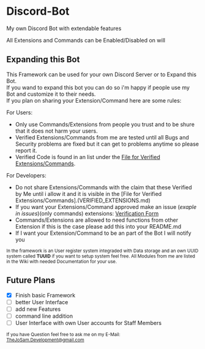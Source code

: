 # Discord-Bot
My own Discord Bot with extendable features

All Extensions and Commands can be Enabled/Disabled on will

## Expanding this Bot

This Framework can be used for your own Discord Server or to Expand this Bot.  
If you wand to expand this bot you can do so i'm happy if people use my Bot and
customize it to their needs.  
If you plan on sharing your Extension/Command here are some rules:  

For Users:
 - Only use Commands/Extensions from people you trust and to be shure that it does not harm your users.
 - Verified Extensions/Commands from me are tested until all Bugs and Security problems are fixed but it can get to problems anytime so please report it.
 - Verified Code is found in an list under the [File for Verified Extensions/Commands](VERIFIED_EXTENSIONS.md).

For Developers:
 - Do not share Extensions/Commands with the claim that these Verified by Me until i allow it and it is visible in the [File for Verified Extensions/Commands].(VERIFIED_EXTENSIONS.md)
 - If you want your Extensions/Command approved make an issue (*exaple in issues*)(only commands) extensions: [Verification Form](https://forms.gle/b1JgeTB12AznfHQf9)
 - Commands/Extensions are allowed to need functions from other Extension if this is the case please add this into your README.md
 - If I want your Extension/Command to be an part of the Bot I will notify you  

<sub> In the framework is an User register system integraded with Data storage and an own UUID system called **TUUID** if you want to setup system feel free.  All Modules from me are listed in the Wiki with needed Documentation for your use.</sub>

## Future Plans

- [x] Finish basic Framework
- [ ] better User Interface
- [ ] add new Features
- [ ] command line addition
- [ ] User Interface with own User accounts for Staff Members

<sub> If you have Question feel free to ask me on my E-Mail: TheJoSam.Development@gmail.com</sub>
